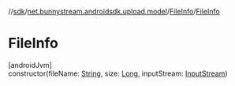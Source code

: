 //[sdk](../../../index.md)/[net.bunnystream.androidsdk.upload.model](../index.md)/[FileInfo](index.md)/[FileInfo](-file-info.md)

# FileInfo

[androidJvm]\
constructor(fileName: [String](https://kotlinlang.org/api/latest/jvm/stdlib/kotlin/-string/index.html), size: [Long](https://kotlinlang.org/api/latest/jvm/stdlib/kotlin/-long/index.html), inputStream: [InputStream](https://developer.android.com/reference/kotlin/java/io/InputStream.html))
